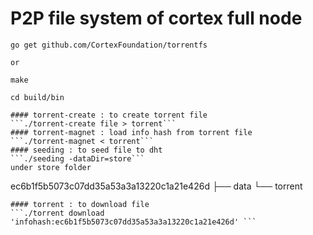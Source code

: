 # P2P file system of cortex full node
```
go get github.com/CortexFoundation/torrentfs

or

make
```
```cd build/bin```
```echo "Hello torrent" > file
#### torrent-create : to create torrent file
```./torrent-create file > torrent```
#### torrent-magnet : load info hash from torrent file
```./torrent-magnet < torrent```
#### seeding : to seed file to dht
```./seeding -dataDir=store```
under store folder
```
ec6b1f5b5073c07dd35a53a3a13220c1a21e426d
├── data
└── torrent
```
#### torrent : to download file
```./torrent download 'infohash:ec6b1f5b5073c07dd35a53a3a13220c1a21e426d' ```
